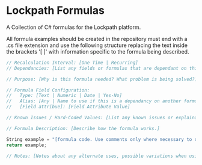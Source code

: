 # Lockpath Formulas
A Collection of C# formulas for the Lockpath platform.

All formula examples should be created in the repository must end with a .cs file extension and use the following structure replacing the text inside the brackets '[&nbsp;]' with information specific to the formula being described.

```csharp
// Recalculation Interval: [One Time | Recurring]
// Dependancies: [List any fields or formulas that are dependant on this field or that this field is dependant on. If the dependancy is to another formula in this repository include the URL to the formula.]

// Purpose: [Why is this formula needed? What problem is being solved?]

// Formula Field Configuration:
//   Type: [Text | Numeric | Date | Yes-No]
//   Alias: [Any | Name to use if this is a dependancy on another formula example or is a self-referencing formula.]
//   [Field attribue]: [Field Attribute Value]

// Known Issues / Hard-Coded Values: [List any known issues or explainations for any hard-coded values.]

// Formula Description: [Describe how the formula works.]

String example = "[formula code. Use comments only where necessary to describe formula functions or logic that his not obvious]";
return example;

// Notes: [Notes about any alternate uses, possible variations when using the formula or other information best explained after reviewing the formula code.]
```
